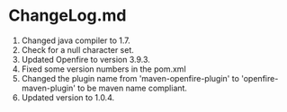 
ChangeLog.md
============

1. Changed java compiler to 1.7.
2. Check for a null character set.
3. Updated Openfire to version 3.9.3.
4. Fixed some version numbers in the pom.xml
5. Changed the plugin name from 'maven-openfire-plugin'
   to 'openfire-maven-plugin' to be maven name compliant.
6. Updated version to 1.0.4.
